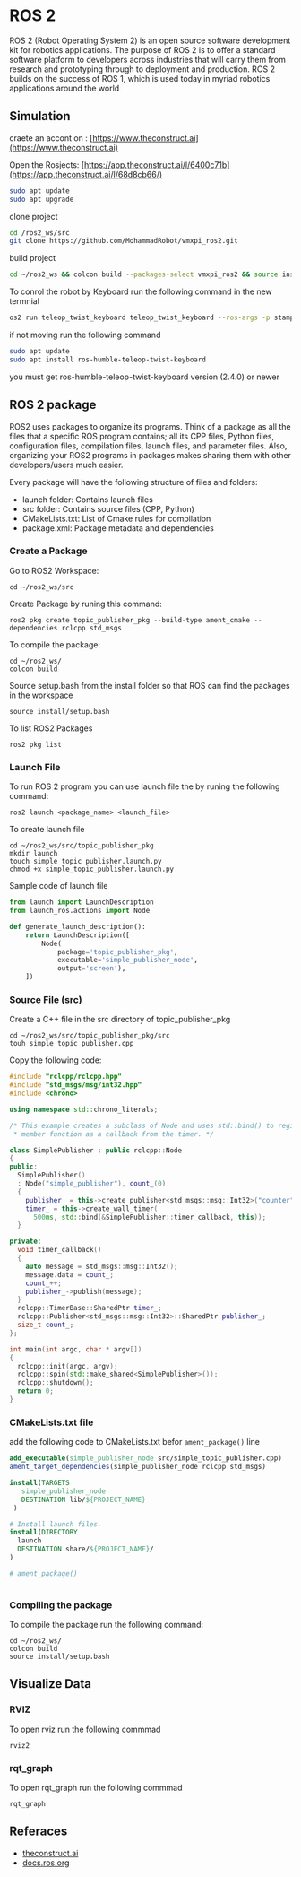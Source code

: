 # ROS 2

ROS 2 (Robot Operating System 2) is an
open source software development kit for robotics
applications. The purpose of ROS 2 is to offer a
standard software platform to developers across
industries that will carry them from research
and prototyping through to deployment and
production. ROS 2 builds on the success of ROS 1,
which is used today in myriad robotics applications
around the world

## Simulation 

craete an accont on : [https://www.theconstruct.ai](https://www.theconstruct.ai)

Open the Rosjects: [https://app.theconstruct.ai/l/6400c71b](https://app.theconstruct.ai/l/68d8cb66/)

```bash
sudo apt update
sudo apt upgrade

```


clone project
```bash
cd /ros2_ws/src
git clone https://github.com/MohammadRobot/vmxpi_ros2.git
```

build project 
```bash
cd ~/ros2_ws && colcon build --packages-select vmxpi_ros2 && source install/setup.bash
```

To conrol the robot by Keyboard run the following command in the new termnial 
```bash
os2 run teleop_twist_keyboard teleop_twist_keyboard --ros-args -p stamped:=True --remap cmd_vel:=/diffbot_base_controller/cmd_vel
```


if not moving run the following command 

```bash
sudo apt update
sudo apt install ros-humble-teleop-twist-keyboard
```

you must get ros-humble-teleop-twist-keyboard version (2.4.0) or newer

## ROS 2 package

ROS2 uses packages to organize its programs. Think of a package as all the files that a specific ROS program contains; all its CPP files, Python files, configuration files, compilation files, launch files, and parameter files. Also, organizing your ROS2 programs in packages makes sharing them with other developers/users much easier.

Every package will have the following structure of files and folders:

- launch folder: Contains launch files
- src folder: Contains source files (CPP, Python)
- CMakeLists.txt: List of Cmake rules for compilation
- package.xml: Package metadata and dependencies


### Create a Package 

Go to ROS2 Workspace:

    cd ~/ros2_ws/src

Create Package by runing this command:

    ros2 pkg create topic_publisher_pkg --build-type ament_cmake --dependencies rclcpp std_msgs

To compile the package:

    cd ~/ros2_ws/
    colcon build

Source setup.bash from the install folder so that ROS can find the packages in the workspace

    source install/setup.bash

To list ROS2 Packages 

    ros2 pkg list


### Launch File

To run ROS 2 program you can use launch file the by runing the following command: 

    ros2 launch <package_name> <launch_file>

To create launch file 
    
    cd ~/ros2_ws/src/topic_publisher_pkg
    mkdir launch
    touch simple_topic_publisher.launch.py
    chmod +x simple_topic_publisher.launch.py


Sample code of launch file

```py
from launch import LaunchDescription
from launch_ros.actions import Node

def generate_launch_description():
    return LaunchDescription([
        Node(
            package='topic_publisher_pkg',
            executable='simple_publisher_node',
            output='screen'),
    ])

```

### Source File (src)

Create a C++ file in the src directory of topic_publisher_pkg

    cd ~/ros2_ws/src/topic_publisher_pkg/src
    touh simple_topic_publisher.cpp

Copy the following code: 

```cpp
#include "rclcpp/rclcpp.hpp"
#include "std_msgs/msg/int32.hpp"
#include <chrono>

using namespace std::chrono_literals;

/* This example creates a subclass of Node and uses std::bind() to register a
 * member function as a callback from the timer. */

class SimplePublisher : public rclcpp::Node
{
public:
  SimplePublisher()
  : Node("simple_publisher"), count_(0)
  {
    publisher_ = this->create_publisher<std_msgs::msg::Int32>("counter", 10);
    timer_ = this->create_wall_timer(
      500ms, std::bind(&SimplePublisher::timer_callback, this));
  }

private:
  void timer_callback()
  {
    auto message = std_msgs::msg::Int32();
    message.data = count_;
    count_++;
    publisher_->publish(message);
  }
  rclcpp::TimerBase::SharedPtr timer_;
  rclcpp::Publisher<std_msgs::msg::Int32>::SharedPtr publisher_;
  size_t count_;
};

int main(int argc, char * argv[])
{
  rclcpp::init(argc, argv);
  rclcpp::spin(std::make_shared<SimplePublisher>());
  rclcpp::shutdown();
  return 0;
}

```


### CMakeLists.txt file  

add the following code to  CMakeLists.txt befor `ament_package()` line

```cmake
add_executable(simple_publisher_node src/simple_topic_publisher.cpp)
ament_target_dependencies(simple_publisher_node rclcpp std_msgs)

install(TARGETS
   simple_publisher_node
   DESTINATION lib/${PROJECT_NAME}
 )

# Install launch files.
install(DIRECTORY
  launch
  DESTINATION share/${PROJECT_NAME}/
)

# ament_package()
 
```

### Compiling the package 

To compile the package run the following command:

    cd ~/ros2_ws/
    colcon build
    source install/setup.bash



##  Visualize Data

### RVIZ 
To open rviz run the following commmad 

    rviz2

### rqt_graph 
To open rqt_graph  run the following commmad 

    rqt_graph 




## Referaces 

- [theconstruct.ai](https://www.theconstruct.ai/)
- [docs.ros.org](https://docs.ros.org)